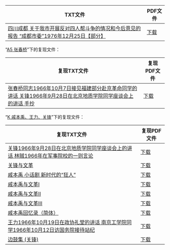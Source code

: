 | TXT文件 | PDF文件 |
| ------- | ------- |
| [四川成都 关于我市开展反对四人帮斗争的情况和今后意见的报告 “成都市委”1976年12月25日【部分】](%E5%9B%9B%E5%B7%9D%E6%88%90%E9%83%BD%20%E5%85%B3%E4%BA%8E%E6%88%91%E5%B8%82%E5%BC%80%E5%B1%95%E5%8F%8D%E5%AF%B9%E5%9B%9B%E4%BA%BA%E5%B8%AE%E6%96%97%E4%BA%89%E7%9A%84%E6%83%85%E5%86%B5%E5%92%8C%E4%BB%8A%E5%90%8E%E6%84%8F%E8%A7%81%E7%9A%84%E6%8A%A5%E5%91%8A%20%E2%80%9C%E6%88%90%E9%83%BD%E5%B8%82%E5%A7%94%E2%80%9D1976%E5%B9%B412%E6%9C%8825%E6%97%A5%E3%80%90%E9%83%A8%E5%88%86%E3%80%91.txt) | [下载](%E5%9B%9B%E5%B7%9D%E6%88%90%E9%83%BD%20%E5%85%B3%E4%BA%8E%E6%88%91%E5%B8%82%E5%BC%80%E5%B1%95%E5%8F%8D%E5%AF%B9%E5%9B%9B%E4%BA%BA%E5%B8%AE%E6%96%97%E4%BA%89%E7%9A%84%E6%83%85%E5%86%B5%E5%92%8C%E4%BB%8A%E5%90%8E%E6%84%8F%E8%A7%81%E7%9A%84%E6%8A%A5%E5%91%8A%20%E2%80%9C%E6%88%90%E9%83%BD%E5%B8%82%E5%A7%94%E2%80%9D1976%E5%B9%B412%E6%9C%8825%E6%97%A5%E3%80%90%E9%83%A8%E5%88%86%E3%80%91.pdf) |

“[A5 张春桥](../A5%20%E5%BC%A0%E6%98%A5%E6%A1%A5)”下的复现文件：

| 复现TXT文件 | 复现PDF文件 |
| ------- | ------- |
| [张春桥同志1966年10月7日接见福建部分赴京革命同学的讲话 关锋1966年9月28日在北京地质学院同学座谈会上的讲话 手抄 ](../A5%20%E5%BC%A0%E6%98%A5%E6%A1%A5/%E5%BC%A0%E6%98%A5%E6%A1%A5%E5%90%8C%E5%BF%971966%E5%B9%B410%E6%9C%887%E6%97%A5%E6%8E%A5%E8%A7%81%E7%A6%8F%E5%BB%BA%E9%83%A8%E5%88%86%E8%B5%B4%E4%BA%AC%E9%9D%A9%E5%91%BD%E5%90%8C%E5%AD%A6%E7%9A%84%E8%AE%B2%E8%AF%9D%20%E5%85%B3%E9%94%8B1966%E5%B9%B49%E6%9C%8828%E6%97%A5%E5%9C%A8%E5%8C%97%E4%BA%AC%E5%9C%B0%E8%B4%A8%E5%AD%A6%E9%99%A2%E5%90%8C%E5%AD%A6%E5%BA%A7%E8%B0%88%E4%BC%9A%E4%B8%8A%E7%9A%84%E8%AE%B2%E8%AF%9D%20%E6%89%8B%E6%8A%84%20.txt) | [下载](../A5%20%E5%BC%A0%E6%98%A5%E6%A1%A5/%E5%BC%A0%E6%98%A5%E6%A1%A5%E5%90%8C%E5%BF%971966%E5%B9%B410%E6%9C%887%E6%97%A5%E6%8E%A5%E8%A7%81%E7%A6%8F%E5%BB%BA%E9%83%A8%E5%88%86%E8%B5%B4%E4%BA%AC%E9%9D%A9%E5%91%BD%E5%90%8C%E5%AD%A6%E7%9A%84%E8%AE%B2%E8%AF%9D%20%E5%85%B3%E9%94%8B1966%E5%B9%B49%E6%9C%8828%E6%97%A5%E5%9C%A8%E5%8C%97%E4%BA%AC%E5%9C%B0%E8%B4%A8%E5%AD%A6%E9%99%A2%E5%90%8C%E5%AD%A6%E5%BA%A7%E8%B0%88%E4%BC%9A%E4%B8%8A%E7%9A%84%E8%AE%B2%E8%AF%9D%20%E6%89%8B%E6%8A%84%20.pdf) |

“[K 戚本禹、王力、关锋](../K%20%E6%88%9A%E6%9C%AC%E7%A6%B9%E3%80%81%E7%8E%8B%E5%8A%9B%E3%80%81%E5%85%B3%E9%94%8B)”下的复现文件：

| 复现TXT文件 | 复现PDF文件 |
| ------- | ------- |
| [关锋1966年9月28日在北京地质学院同学座谈会上的讲话 林贼1966年在军事院校的一则言论](../K%20%E6%88%9A%E6%9C%AC%E7%A6%B9%E3%80%81%E7%8E%8B%E5%8A%9B%E3%80%81%E5%85%B3%E9%94%8B/%E5%85%B3%E9%94%8B1966%E5%B9%B49%E6%9C%8828%E6%97%A5%E5%9C%A8%E5%8C%97%E4%BA%AC%E5%9C%B0%E8%B4%A8%E5%AD%A6%E9%99%A2%E5%90%8C%E5%AD%A6%E5%BA%A7%E8%B0%88%E4%BC%9A%E4%B8%8A%E7%9A%84%E8%AE%B2%E8%AF%9D%20%E6%9E%97%E8%B4%BC1966%E5%B9%B4%E5%9C%A8%E5%86%9B%E4%BA%8B%E9%99%A2%E6%A0%A1%E7%9A%84%E4%B8%80%E5%88%99%E8%A8%80%E8%AE%BA.txt) | [下载](../K%20%E6%88%9A%E6%9C%AC%E7%A6%B9%E3%80%81%E7%8E%8B%E5%8A%9B%E3%80%81%E5%85%B3%E9%94%8B/%E5%85%B3%E9%94%8B1966%E5%B9%B49%E6%9C%8828%E6%97%A5%E5%9C%A8%E5%8C%97%E4%BA%AC%E5%9C%B0%E8%B4%A8%E5%AD%A6%E9%99%A2%E5%90%8C%E5%AD%A6%E5%BA%A7%E8%B0%88%E4%BC%9A%E4%B8%8A%E7%9A%84%E8%AE%B2%E8%AF%9D%20%E6%9E%97%E8%B4%BC1966%E5%B9%B4%E5%9C%A8%E5%86%9B%E4%BA%8B%E9%99%A2%E6%A0%A1%E7%9A%84%E4%B8%80%E5%88%99%E8%A8%80%E8%AE%BA.pdf) |
| [关锋与文革](../K%20%E6%88%9A%E6%9C%AC%E7%A6%B9%E3%80%81%E7%8E%8B%E5%8A%9B%E3%80%81%E5%85%B3%E9%94%8B/%E5%85%B3%E9%94%8B%E4%B8%8E%E6%96%87%E9%9D%A9.txt) | [下载](../K%20%E6%88%9A%E6%9C%AC%E7%A6%B9%E3%80%81%E7%8E%8B%E5%8A%9B%E3%80%81%E5%85%B3%E9%94%8B/%E5%85%B3%E9%94%8B%E4%B8%8E%E6%96%87%E9%9D%A9.pdf) |
| [戚本禹 小话剧 新时代的“狂人”](../K%20%E6%88%9A%E6%9C%AC%E7%A6%B9%E3%80%81%E7%8E%8B%E5%8A%9B%E3%80%81%E5%85%B3%E9%94%8B/%E6%88%9A%E6%9C%AC%E7%A6%B9%20%E5%B0%8F%E8%AF%9D%E5%89%A7%20%E6%96%B0%E6%97%B6%E4%BB%A3%E7%9A%84%E2%80%9C%E7%8B%82%E4%BA%BA%E2%80%9D.txt) | [下载](../K%20%E6%88%9A%E6%9C%AC%E7%A6%B9%E3%80%81%E7%8E%8B%E5%8A%9B%E3%80%81%E5%85%B3%E9%94%8B/%E6%88%9A%E6%9C%AC%E7%A6%B9%20%E5%B0%8F%E8%AF%9D%E5%89%A7%20%E6%96%B0%E6%97%B6%E4%BB%A3%E7%9A%84%E2%80%9C%E7%8B%82%E4%BA%BA%E2%80%9D.pdf) |
| [戚本禹与文革Ⅰ](../K%20%E6%88%9A%E6%9C%AC%E7%A6%B9%E3%80%81%E7%8E%8B%E5%8A%9B%E3%80%81%E5%85%B3%E9%94%8B/%E6%88%9A%E6%9C%AC%E7%A6%B9%E4%B8%8E%E6%96%87%E9%9D%A9%E2%85%A0.txt) | [下载](../K%20%E6%88%9A%E6%9C%AC%E7%A6%B9%E3%80%81%E7%8E%8B%E5%8A%9B%E3%80%81%E5%85%B3%E9%94%8B/%E6%88%9A%E6%9C%AC%E7%A6%B9%E4%B8%8E%E6%96%87%E9%9D%A9%E2%85%A0.pdf) |
| [戚本禹与文革Ⅱ](../K%20%E6%88%9A%E6%9C%AC%E7%A6%B9%E3%80%81%E7%8E%8B%E5%8A%9B%E3%80%81%E5%85%B3%E9%94%8B/%E6%88%9A%E6%9C%AC%E7%A6%B9%E4%B8%8E%E6%96%87%E9%9D%A9%E2%85%A1.txt) | [下载](../K%20%E6%88%9A%E6%9C%AC%E7%A6%B9%E3%80%81%E7%8E%8B%E5%8A%9B%E3%80%81%E5%85%B3%E9%94%8B/%E6%88%9A%E6%9C%AC%E7%A6%B9%E4%B8%8E%E6%96%87%E9%9D%A9%E2%85%A1.pdf) |
| [戚本禹与文革Ⅲ](../K%20%E6%88%9A%E6%9C%AC%E7%A6%B9%E3%80%81%E7%8E%8B%E5%8A%9B%E3%80%81%E5%85%B3%E9%94%8B/%E6%88%9A%E6%9C%AC%E7%A6%B9%E4%B8%8E%E6%96%87%E9%9D%A9%E2%85%A2.txt) | [下载](../K%20%E6%88%9A%E6%9C%AC%E7%A6%B9%E3%80%81%E7%8E%8B%E5%8A%9B%E3%80%81%E5%85%B3%E9%94%8B/%E6%88%9A%E6%9C%AC%E7%A6%B9%E4%B8%8E%E6%96%87%E9%9D%A9%E2%85%A2.pdf) |
| [戚本禹回忆录（简体）](../K%20%E6%88%9A%E6%9C%AC%E7%A6%B9%E3%80%81%E7%8E%8B%E5%8A%9B%E3%80%81%E5%85%B3%E9%94%8B/%E6%88%9A%E6%9C%AC%E7%A6%B9%E5%9B%9E%E5%BF%86%E5%BD%95%EF%BC%88%E7%AE%80%E4%BD%93%EF%BC%89.txt) | [下载](../K%20%E6%88%9A%E6%9C%AC%E7%A6%B9%E3%80%81%E7%8E%8B%E5%8A%9B%E3%80%81%E5%85%B3%E9%94%8B/%E6%88%9A%E6%9C%AC%E7%A6%B9%E5%9B%9E%E5%BF%86%E5%BD%95%EF%BC%88%E7%AE%80%E4%BD%93%EF%BC%89.pdf) |
| [王力1966年10月19日在政协礼堂的讲话 南京工学院同学1966年10月12日访国务院接待站纪](../K%20%E6%88%9A%E6%9C%AC%E7%A6%B9%E3%80%81%E7%8E%8B%E5%8A%9B%E3%80%81%E5%85%B3%E9%94%8B/%E7%8E%8B%E5%8A%9B1966%E5%B9%B410%E6%9C%8819%E6%97%A5%E5%9C%A8%E6%94%BF%E5%8D%8F%E7%A4%BC%E5%A0%82%E7%9A%84%E8%AE%B2%E8%AF%9D%20%E5%8D%97%E4%BA%AC%E5%B7%A5%E5%AD%A6%E9%99%A2%E5%90%8C%E5%AD%A61966%E5%B9%B410%E6%9C%8812%E6%97%A5%E8%AE%BF%E5%9B%BD%E5%8A%A1%E9%99%A2%E6%8E%A5%E5%BE%85%E7%AB%99%E7%BA%AA.txt) | [下载](../K%20%E6%88%9A%E6%9C%AC%E7%A6%B9%E3%80%81%E7%8E%8B%E5%8A%9B%E3%80%81%E5%85%B3%E9%94%8B/%E7%8E%8B%E5%8A%9B1966%E5%B9%B410%E6%9C%8819%E6%97%A5%E5%9C%A8%E6%94%BF%E5%8D%8F%E7%A4%BC%E5%A0%82%E7%9A%84%E8%AE%B2%E8%AF%9D%20%E5%8D%97%E4%BA%AC%E5%B7%A5%E5%AD%A6%E9%99%A2%E5%90%8C%E5%AD%A61966%E5%B9%B410%E6%9C%8812%E6%97%A5%E8%AE%BF%E5%9B%BD%E5%8A%A1%E9%99%A2%E6%8E%A5%E5%BE%85%E7%AB%99%E7%BA%AA.pdf) |
| [边鼓集 (关锋)](../K%20%E6%88%9A%E6%9C%AC%E7%A6%B9%E3%80%81%E7%8E%8B%E5%8A%9B%E3%80%81%E5%85%B3%E9%94%8B/%E8%BE%B9%E9%BC%93%E9%9B%86%20%28%E5%85%B3%E9%94%8B%29.txt) | [下载](../K%20%E6%88%9A%E6%9C%AC%E7%A6%B9%E3%80%81%E7%8E%8B%E5%8A%9B%E3%80%81%E5%85%B3%E9%94%8B/%E8%BE%B9%E9%BC%93%E9%9B%86%20%28%E5%85%B3%E9%94%8B%29.pdf) |
